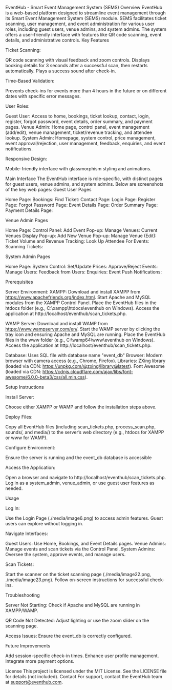 EventHub - Smart Event Management System (SEMS)
Overview
EventHub is a web-based platform designed to streamline event management through its Smart Event Management System (SEMS) module. SEMS facilitates ticket scanning, user management, and event administration for various user roles, including guest users, venue admins, and system admins. The system offers a user-friendly interface with features like QR code scanning, event details, and administrative controls.
Key Features

Ticket Scanning:

QR code scanning with visual feedback and zoom controls.
Displays booking details for 3 seconds after a successful scan, then restarts automatically.
Plays a success sound after check-in.


Time-Based Validation:

Prevents check-ins for events more than 4 hours in the future or on different dates with specific error messages.


User Roles:

Guest User: Access to home, bookings, ticket lookup, contact, login, register, forgot password, event details, order summary, and payment pages.
Venue Admin: Home page, control panel, event management (add/edit), venue management, ticket/revenue tracking, and attendee lookup.
System Admin: Homepage, system control, price management, event approval/rejection, user management, feedback, enquiries, and event notifications.


Responsive Design:

Mobile-friendly interface with glassmorphism styling and animations.



Main Interface
The EventHub interface is role-specific, with distinct pages for guest users, venue admins, and system admins. Below are screenshots of the key web pages:
Guest User Pages

Home Page:
Bookings:
Find Ticket:
Contact Page:
Login Page:
Register Page:
Forgot Password Page:
Event Details Page:
Order Summary Page:
Payment Details Page:

Venue Admin Pages

Home Page:
Control Panel:
Add Event Pop-up:
Manage Venues:
Current Venues Display Pop-up:
Add New Venue Pop-up:
Manage Venue (Edit):
Ticket Volume and Revenue Tracking:
Look Up Attendee For Events:
Scanning Tickets:

System Admin Pages

Home Page:
System Control:
Set/Update Prices:
Approve/Reject Events:
Manage Users:
Feedback from Users:
Enquiries:
Event Push Notifications:

Prerequisites

Server Environment:
XAMPP:
Download and install XAMPP from https://www.apachefriends.org/index.html.
Start Apache and MySQL modules from the XAMPP Control Panel.
Place the EventHub files in the htdocs folder (e.g., C:\xampp\htdocs\eventhub on Windows).
Access the application at http://localhost/eventhub/scan_tickets.php.


WAMP Server:
Download and install WAMP from https://www.wampserver.com/en/.
Start the WAMP server by clicking the tray icon and ensuring Apache and MySQL are running.
Place the EventHub files in the www folder (e.g., C:\wamp64\www\eventhub on Windows).
Access the application at http://localhost/eventhub/scan_tickets.php.




Database: Uses SQL file with database name "event_db"
Browser: Modern browser with camera access (e.g., Chrome, Firefox).
Libraries:
ZXing library (loaded via CDN: https://unpkg.com/@zxing/library@latest).
Font Awesome (loaded via CDN: https://cdnjs.cloudflare.com/ajax/libs/font-awesome/6.0.0-beta3/css/all.min.css).



Setup Instructions

Install Server:

Choose either XAMPP or WAMP and follow the installation steps above.


Deploy Files:

Copy all EventHub files (including scan_tickets.php, process_scan.php, sounds/, and media/) to the server’s web directory (e.g., htdocs for XAMPP or www for WAMP).


Configure Environment:

Ensure the server is running and the event_db database is accessible


Access the Application:

Open a browser and navigate to http://localhost/eventhub/scan_tickets.php.
Log in as a system_admin, venue_admin, or use guest user features as needed.



Usage

Log In:

Use the Login Page (./media/image6.png) to access admin features.
Guest users can explore without logging in.


Navigate Interfaces:

Guest Users: Use Home, Bookings, and Event Details pages.
Venue Admins: Manage events and scan tickets via the Control Panel.
System Admins: Oversee the system, approve events, and manage users.


Scan Tickets:

Start the scanner on the ticket scanning page (./media/image22.png, ./media/image23.png).
Follow on-screen instructions for successful check-ins.



Troubleshooting

Server Not Starting:
Check if Apache and MySQL are running in XAMPP/WAMP.


QR Code Not Detected:
Adjust lighting or use the zoom slider on the scanning page.


Access Issues:
Ensure the event_db is correctly configured.



Future Improvements

Add session-specific check-in times.
Enhance user profile management.
Integrate more payment options.

License
This project is licensed under the MIT License. See the LICENSE file for details (not included).
Contact
For support, contact the EventHub team at support@eventhub.com.
